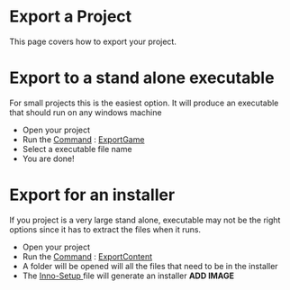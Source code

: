 # Export a Project

This page covers how to export your project.

# Export to a stand alone executable
For small projects this is the easiest option. It will produce an executable that should run on any windows machine

- Open your project
- Run the [Command](https://plasmaengine.github.io/PlasmaDocs/Manual/editor/editorcommands.markdown) : [ExportGame](https://github.com/PlasmaEngine/PlasmaDocs/tree/master/docs/C%2B%2B/code_reference/command_reference.markdown#exportgame)
- Select a executable file name
- You are done!

# Export for an installer
If you project is a very large stand alone, executable may not be the right options since it has to extract the files when it runs.

- Open your project
- Run the [Command](https://plasmaengine.github.io/PlasmaDocs/Manual/editor/editorcommands.markdown) : [ExportContent](https://github.com/PlasmaEngine/PlasmaDocs/tree/master/docs/C%2B%2B/code_reference/command_reference.markdown#exportcontent)
- A folder will be opened will all the files that need to be in the installer
- The [Inno-Setup ](http://www.jrsoftware.org/isdl.php ) file will generate an installer
**ADD IMAGE**

 